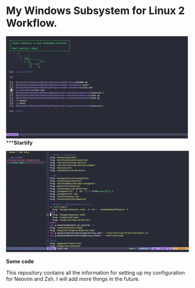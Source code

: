 # My Windows Subsystem for Linux 2 Workflow.
![Start page](./img/start-page.png "Startify")
*****Startify**

![Coding](./img/coding.png "Some code")

**Some code**

This repository contains all the information for setting up my configuration for Neovim and Zsh. I will add more things in the future.

